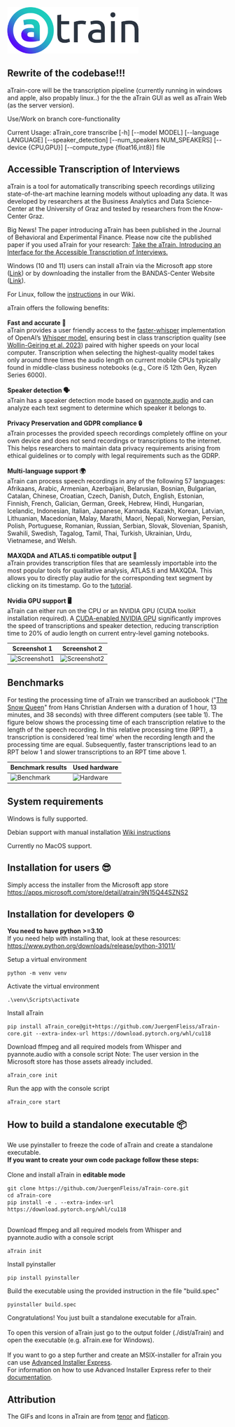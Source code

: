 <img src="https://github.com/BANDAS-Center/aTrain/blob/main/docs/images/logo.svg" width="300" alt="Logo">

## Rewrite of the codebase!!!

aTrain-core will be the transcription pipeline (currently running in windows and apple, also propably linux..) for the the aTrain GUI as well as aTrain Web (as the server version).

Use/Work on branch core-functionality

Current Usage: aTrain_core transcribe [-h] [--model MODEL] [--language LANGUAGE] [--speaker_detection] [--num_speakers NUM_SPEAKERS] [--device {CPU,GPU}] [--compute_type {float16,int8}] file

## Accessible Transcription of Interviews
aTrain is a tool for automatically transcribing speech recordings utilizing state-of-the-art machine learning models without uploading any data. It was developed by researchers at the Business Analytics and Data Science-Center at the University of Graz and tested by researchers from the Know-Center Graz. 

Big News! The paper introducing aTrain has been published in the Journal of Behavioral and Experimental Finance. Please now cite the published paper if you used aTrain for your research: [Take the aTrain. Introducing an Interface for the Accessible Transcription of Interviews.](https://www.sciencedirect.com/science/article/pii/S2214635024000066)

Windows (10 and 11) users can install aTrain via the Microsoft app store ([Link](https://apps.microsoft.com/store/detail/atrain/9N15Q44SZNS2)) or by downloading the installer from the BANDAS-Center Website ([Link](https://business-analytics.uni-graz.at/de/forschen/atrain/download/)).

For Linux, follow the [instructions](https://github.com/JuergenFleiss/aTrain/wiki/Linux-Support-(in-progress)) in our Wiki.

aTrain offers the following benefits:
\
\
**Fast and accurate 🚀**
\
aTrain provides a user friendly access to the [faster-whisper](https://github.com/guillaumekln/faster-whisper) implementation of OpenAI’s [Whisper model](https://github.com/openai/whisper), ensuring best in class transcription quality (see [Wollin-Geiring et al. 2023](https://www.static.tu.berlin/fileadmin/www/10005401/Publikationen_sos/Wollin-Giering_et_al_2023_Automatic_transcription.pdf)) paired with higher speeds on your local computer. Transcription when selecting the highest-quality model takes only around three times the audio length on current mobile CPUs typically found in middle-class business notebooks (e.g., Core i5 12th Gen, Ryzen Series 6000).
\
\
**Speaker detection 🗣️**
\
aTrain has a speaker detection mode based on [pyannote.audio](https://github.com/pyannote/pyannote-audio) and can analyze each text segment to determine which speaker it belongs to.
\
\
**Privacy Preservation and GDPR compliance 🔒**
\
aTrain processes the provided speech recordings completely offline on your own device and does not send recordings or transcriptions to the internet. This helps researchers to maintain data privacy requirements arising from ethical guidelines or to comply with legal requirements such as the GDRP.
\
\
**Multi-language support 🌍**
\
aTrain can process speech recordings in any of the following 57 languages: Afrikaans, Arabic, Armenian, Azerbaijani, Belarusian, Bosnian, Bulgarian, Catalan, Chinese, Croatian, Czech, Danish, Dutch, English, Estonian, Finnish, French, Galician, German, Greek, Hebrew, Hindi, Hungarian, Icelandic, Indonesian, Italian, Japanese, Kannada, Kazakh, Korean, Latvian, Lithuanian, Macedonian, Malay, Marathi, Maori, Nepali, Norwegian, Persian, Polish, Portuguese, Romanian, Russian, Serbian, Slovak, Slovenian, Spanish, Swahili, Swedish, Tagalog, Tamil, Thai, Turkish, Ukrainian, Urdu, Vietnamese, and Welsh.
\
\
**MAXQDA and ATLAS.ti compatible output 📄**
\
aTrain provides transcription files that are seamlessly importable into the most popular tools for qualitative analysis, ATLAS.ti and MAXQDA. This allows you to directly play audio for the corresponding text segment by clicking on its timestamp. Go to the [tutorial](https://github.com/BANDAS-Center/aTrain/wiki/Tutorials).
\
\
**Nvidia GPU support 🖥️**
\
aTrain can either run on the CPU or an NVIDIA GPU (CUDA toolkit installation required). A [CUDA-enabled NVIDIA GPU](https://developer.nvidia.com/cuda-gpus) significantly improves the speed of transcriptions and speaker detection, reducing transcription time to 20% of audio length on current entry-level gaming notebooks.

| Screenshot 1 | Screenshot 2 |
| --- | --- |
| ![Screenshot1](docs/images/screenshot_1.webp) | ![Screenshot2](docs/images/screenshot_2.webp) |

## Benchmarks
For testing the processing time of aTrain we transcribed an audiobook ("[The Snow Queen](https://ia802608.us.archive.org/33/items/andersens_fairytales_librivox/fairytales_06_andersen.mp3)" from Hans Christian Andersen with a duration of 1 hour, 13 minutes, and 38 seconds) with three different computers (see table 1). The figure below shows the processing time of each transcription relative to the length of the speech recording. In this relative processing time (RPT), a transcription is considered ’real time’ when the recording length and the processing time are equal. Subsequently, faster transcriptions lead to an RPT below 1 and slower transcriptions to an RPT time above 1.

| Benchmark results | Used hardware |
| --- | --- |
| ![Benchmark](docs/images/benchmark.webp) | ![Hardware](docs/images/hardware.webp) |

## System requirements
Windows is fully supported. 

Debian support with manual installation [Wiki instructions](https://github.com/JuergenFleiss/aTrain/wiki/Linux-Support-(in-progress)) 

Currently no MacOS support.

## Installation for users 😎
Simply access the installer from the Microsoft app store  
https://apps.microsoft.com/store/detail/atrain/9N15Q44SZNS2

## Installation for developers ⚙️

**You need to have python >=3.10**  
If you need help with installing that, look at these resources:  
https://www.python.org/downloads/release/python-31011/

Setup a virtual environment
```
python -m venv venv
```
Activate the virtual environment
```
.\venv\Scripts\activate
```
Install aTrain
```
pip install aTrain_core@git+https://github.com/JuergenFleiss/aTrain-core.git --extra-index-url https://download.pytorch.org/whl/cu118
```
Download ffmpeg and all required models from Whisper and pyannote.audio with a console script
Note: The user version in the Microsoft store has those assets already included. 
```
aTrain_core init
```
Run the app with the console script
```
aTrain_core start
```

## How to build a standalone executable 📦
We use pyinstaller to freeze the code of aTrain and create a standalone executable.  
**If you want to create your own code package follow these steps:**  
\
Clone and install aTrain in **editable mode** 
```
git clone https://github.com/JuergenFleiss/aTrain-core.git
cd aTrain-core
pip install -e . --extra-index-url https://download.pytorch.org/whl/cu118
```
\
Download ffmpeg and all required models from Whisper and pyannote.audio with a console script
```
aTrain init
```
Install pyinstaller
```
pip install pyinstaller
```
Build the executable using the provided instruction in the file "build.spec"
```
pyinstaller build.spec
```
Congratulations! You just built a standalone executable for aTrain.  
\
To open this version of aTrain just go to the output folder (./dist/aTrain) and open the executable (e.g. aTrain.exe for Windows).  
\
If you want to go a step further and create an MSIX-installer for aTrain you can use [Advanced Installer Express](https://www.advancedinstaller.com/express-edition.html).  
For information on how to use Advanced Installer Express refer to their [documentation](https://www.advancedinstaller.com/user-guide/introduction.html).

## Attribution
The GIFs and Icons in aTrain are from [tenor](https://tenor.com/) and [flaticon](https://www.flaticon.com/). 
